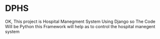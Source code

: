 # DPHS
OK, This project is Hospital Manegment System Using Django so The Code Will be Python this Framework will help as to control the hospital manegent system

